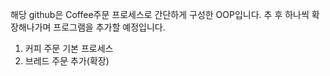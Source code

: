 해당 github은 Coffee주문 프로세스로 간단하게 구성한 OOP입니다.
추 후 하나씩 확장해나가며 프로그램을 추가할 예정입니다.

1. 커피 주문 기본 프로세스
2. 브레드 주문 추가(확장)
